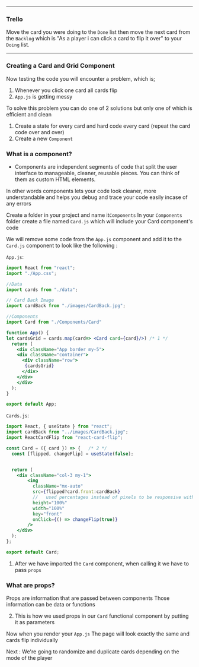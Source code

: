 ____
### Trello ###
Move the card you were doing to the `Done` list then move the next card from the `Backlog` which is "As a player i can click a card to flip it over" to your `Doing` list.


____
### Creating a Card and Grid Component ###

Now testing the code you will encounter a problem, which is;
1. Whenever you click one card all cards flip
2. `App.js` is getting messy

To solve this problem you can do one of 2 solutions but only one of which is efficient and clean
1. Create a state for every card and hard code every card (repeat the card code over and over)
2. Create a new `Component`


### What is a component? ###
- Components are independent segments of code that split the user interface to manageable, cleaner, reusable pieces. You can think of them as custom HTML elements.

In other words components lets your code look cleaner, more understandable and helps you debug and trace your code easily incase of any errors 

Create a folder in your project and name it`Components`
In your `Components` folder create a file named `Card.js` which will include your Card component's code

We will remove some code from the `App.js` component and add it to the `Card.js` component to look like the following :

`App.js`:
``` jsx
import React from "react";
import "./App.css";

//Data
import cards from "./data";

// Card Back Image
import cardBack from "./images/CardBack.jpg";

//Components
import Card from "./Components/Card"

function App() {
let cardsGrid = cards.map(card=> <Card card={card}/>) /* 1 */
  return (
    <div className="App border my-5">
    <div className="container">
      <div className="row">
       {cardsGrid} 
      </div>
    </div>
    </div>
  );
}

export default App;
```

`Cards.js`:
```jsx
import React, { useState } from "react";
import cardBack from "../images/CardBack.jpg";
import ReactCardFlip from "react-card-flip";

const Card = ({ card }) => {   /* 2 */
  const [flipped, changeFlip] = useState(false);


  return (
    <div className="col-3 my-1">
        <img
          className="mx-auto"
          src={flipped?card.front:cardBack}
          //   used percentages instead of pixels to be responsive with the screen size
          height="100%"
          width="100%"
          key="front"
          onClick={() => changeFlip(true)}
        />
    </div>
  );
};

export default Card;
```

1. After we have imported the `Card` component, when calling it we have to pass `props`

### What are props? ###
Props are information that are passed between components
Those information can be data or functions 

2. This is how we used props in our `Card` functional component by putting it as parameters 


Now when you render your `App.js` The page will look exactly the same and cards flip individually 

Next : We're going to randomize and duplicate cards depending on the mode of the player






